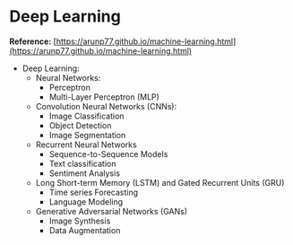 # Deep Learning

**Reference:** [https://arunp77.github.io/machine-learning.html](https://arunp77.github.io/machine-learning.html) 

- Deep Learning:
	- Neural Networks: 
		- Perceptron
		- Multi-Layer Perceptron (MLP)
	- Convolution Neural Networks (CNNs):
		- Image Classification
		- Object Detection
		- Image Segmentation
	- Recurrent Neural Networks
		- Sequence-to-Sequence Models
		- Text classification
		- Sentiment Analysis
	- Long Short-term Memory (LSTM) and Gated Recurrent Units (GRU)
		- Time series Forecasting
		- Language Modeling
	- Generative Adversarial Networks (GANs)
		- Image Synthesis
		- Data Augmentation
